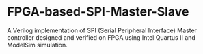 # FPGA-based-SPI-Master-Slave
A Verilog implementation of SPI (Serial Peripheral Interface) Master controller designed and verified on FPGA using Intel Quartus II and ModelSim simulation.
